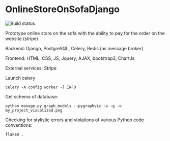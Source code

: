 # OnlineStoreOnSofaDjango
![Build status](https://github.com/AndrewErmakov/OnlineStoreOnSofaDjango/actions/workflows/online-store.yml/badge.svg)

Prototype online store on the sofa with the ability to pay for the order on the website (stripe)

Backend:
     Django, PostgreSQL, Celery, Redis (as message broker)

Frontend: 
    HTML, CSS, JS, Jquery, AJAX, bootstrap3, ChartJs

External services: Stripe

Launch celery

`celery -A config worker -l INFO`

Get schema of database:

`python manage.py graph_models --pygraphviz -a -g -o my_project_visualized.png`

Checking for stylistic errors and violations of various Python code conventions:

`flake8 .`
